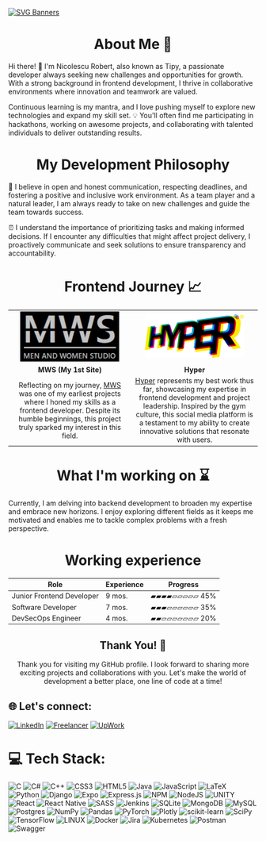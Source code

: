 [![SVG Banners](https://svg-banners.vercel.app/api?type=luminance&text1=Welcome&&height=200&width=1100)](https://github.com/TIPYexe)

<div>
  
  <h1 align="center">About Me 💫</h2>
  
  <p>
    Hi there! 👋 I'm Nicolescu Robert, also known as Tipy, a passionate developer always seeking new challenges and opportunities for growth. With a strong background in frontend development, I thrive in collaborative environments where innovation and teamwork are valued.
  </p>
  
  <p>
    Continuous learning is my mantra, and I love pushing myself to explore new technologies and expand my skill set. 💡 You'll often find me participating in hackathons, working on awesome projects, and collaborating with talented individuals to deliver outstanding results.
  </p>
  
</div>

<div>

  <h1 align="center">My Development Philosophy</h2>

  <p>
    🤝 I believe in open and honest communication, respecting deadlines, and fostering a positive and inclusive work environment. As a team player and a natural leader, I am always ready to take on new challenges and guide the team towards success.
  </p>

  <p>
    ⏰ I understand the importance of prioritizing tasks and making informed decisions. If I encounter any difficulties that might affect project delivery, I proactively communicate and seek solutions to ensure transparency and accountability.
  </p>

</div>

<h1 align="center">Frontend Journey 📈</h2>

<table border="0">
  <tr align="center">
    <td width=600>
      <a href="https://github.com/TIPYexe/mws.github.io">
        <img src="demo_mws.png" alt="MWS Project" width="200">
      </a>
    <td width=600>
      <a href="https://github.com/Bb4k/hyper-frontend">
        <img src="hyper-logo.png" alt="Hyper Logo" width="200">
      </a>
    </td>
  </tr>
  
  <tr align="center">
    <td>
      <strong>MWS (My 1st Site)</strong>
    </td>
    <td>
      <strong>Hyper</strong>  
    </td>
  </tr>
  
  <tr align="center">
    <td>
      Reflecting on my journey, <a href="https://github.com/TIPYexe/mws.github.io">MWS</a> was one of my earliest projects where I honed my skills as a frontend developer. Despite its humble beginnings, this project truly sparked my interest in this field.
    </td>
    <td>
      <a href="https://github.com/Bb4k/hyper-frontend">Hyper</a> represents my best work thus far, showcasing my expertise in frontend development and project leadership. Inspired by the gym culture, this social media platform is a testament to my ability to create innovative solutions that resonate with users.
    </td>
  </tr>
</table>

<div>
  
  <h1 align="center">What I'm working on ⌛</h2>
  
  <p>
    Currently, I am delving into backend development to broaden my expertise and embrace new horizons. I enjoy exploring different fields as it keeps me motivated and enables me to tackle complex problems with a fresh perspective.
  </p>
  
</div>

<div align="center">

  <h1>Working experience</h1>
  
  | Role                      | Experience | Progress      |
  | ------------------------- | ---------- | ------------- |
  | Junior Frontend Developer | 9 mos.     | ▰▰▰▰▱▱▱▱▱ 45% |
  | Software Developer        | 7 mos.     | ▰▰▰▱▱▱▱▱▱ 35% |
  | DevSecOps Engineer        | 4 mos.     | ▰▰▱▱▱▱▱▱▱ 20% |

</div>

<div align="center">

  <h2>Thank You! 🙏</h2>

  <p>
    Thank you for visiting my GitHub profile. I look forward to sharing more exciting projects and collaborations with you. Let's make the world of development a better place, one line of code at a time!
  </p>

</div>

## 🌐 Let's connect:
[![LinkedIn](https://img.shields.io/badge/LinkedIn-0077B5?style=for-the-badge&logo=linkedin&logoColor=white)](https://www.linkedin.com/in/robert-nicolescu) 
[![Freelancer](https://img.shields.io/badge/Freelancer-29B2FE?style=for-the-badge&logo=Freelancer&logoColor=white)](https://www.freelancer.com/u/EngRobertNick) 
[![UpWork](https://img.shields.io/badge/UpWork-6FDA44?style=for-the-badge&logo=Upwork&logoColor=white)](www.upwork.com/freelancers/~01373103cdbed0b887) 


# 💻 Tech Stack:
![C](https://img.shields.io/badge/c-%2300599C.svg?style=for-the-badge&logo=c&logoColor=white) ![C#](https://img.shields.io/badge/c%23-%23239120.svg?style=for-the-badge&logo=c-sharp&logoColor=white) ![C++](https://img.shields.io/badge/c++-%2300599C.svg?style=for-the-badge&logo=c%2B%2B&logoColor=white) ![CSS3](https://img.shields.io/badge/css3-%231572B6.svg?style=for-the-badge&logo=css3&logoColor=white) ![HTML5](https://img.shields.io/badge/html5-%23E34F26.svg?style=for-the-badge&logo=html5&logoColor=white) ![Java](https://img.shields.io/badge/java-%23ED8B00.svg?style=for-the-badge&logo=java&logoColor=white) ![JavaScript](https://img.shields.io/badge/javascript-%23323330.svg?style=for-the-badge&logo=javascript&logoColor=%23F7DF1E) ![LaTeX](https://img.shields.io/badge/latex-%23008080.svg?style=for-the-badge&logo=latex&logoColor=white) ![Python](https://img.shields.io/badge/python-3670A0?style=for-the-badge&logo=python&logoColor=ffdd54) ![Django](https://img.shields.io/badge/django-%23092E20.svg?style=for-the-badge&logo=django&logoColor=white) ![Expo](https://img.shields.io/badge/expo-1C1E24?style=for-the-badge&logo=expo&logoColor=#D04A37) ![Express.js](https://img.shields.io/badge/express.js-%23404d59.svg?style=for-the-badge&logo=express&logoColor=%2361DAFB) ![NPM](https://img.shields.io/badge/NPM-%23000000.svg?style=for-the-badge&logo=npm&logoColor=white) ![NodeJS](https://img.shields.io/badge/node.js-6DA55F?style=for-the-badge&logo=node.js&logoColor=white) ![UNITY](https://img.shields.io/badge/Unity-%2320232a.svg?style=for-the-badge&logo=unity&logoColor=white) ![React](https://img.shields.io/badge/react-%2320232a.svg?style=for-the-badge&logo=react&logoColor=%2361DAFB) ![React Native](https://img.shields.io/badge/react_native-%2320232a.svg?style=for-the-badge&logo=react&logoColor=%2361DAFB) ![SASS](https://img.shields.io/badge/SASS-hotpink.svg?style=for-the-badge&logo=SASS&logoColor=white) ![Jenkins](https://img.shields.io/badge/jenkins-%232C5263.svg?style=for-the-badge&logo=jenkins&logoColor=white) ![SQLite](https://img.shields.io/badge/sqlite-%2307405e.svg?style=for-the-badge&logo=sqlite&logoColor=white) ![MongoDB](https://img.shields.io/badge/MongoDB-%234ea94b.svg?style=for-the-badge&logo=mongodb&logoColor=white) ![MySQL](https://img.shields.io/badge/mysql-%2300f.svg?style=for-the-badge&logo=mysql&logoColor=white) ![Postgres](https://img.shields.io/badge/postgres-%23316192.svg?style=for-the-badge&logo=postgresql&logoColor=white) ![NumPy](https://img.shields.io/badge/numpy-%23013243.svg?style=for-the-badge&logo=numpy&logoColor=white) ![Pandas](https://img.shields.io/badge/pandas-%23150458.svg?style=for-the-badge&logo=pandas&logoColor=white) ![PyTorch](https://img.shields.io/badge/PyTorch-%23EE4C2C.svg?style=for-the-badge&logo=PyTorch&logoColor=white) ![Plotly](https://img.shields.io/badge/Plotly-%233F4F75.svg?style=for-the-badge&logo=plotly&logoColor=white) ![scikit-learn](https://img.shields.io/badge/scikit--learn-%23F7931E.svg?style=for-the-badge&logo=scikit-learn&logoColor=white) ![SciPy](https://img.shields.io/badge/SciPy-%230C55A5.svg?style=for-the-badge&logo=scipy&logoColor=%white) ![TensorFlow](https://img.shields.io/badge/TensorFlow-%23FF6F00.svg?style=for-the-badge&logo=TensorFlow&logoColor=white) ![LINUX](https://img.shields.io/badge/Linux-FCC624?style=for-the-badge&logo=linux&logoColor=black) ![Docker](https://img.shields.io/badge/docker-%230db7ed.svg?style=for-the-badge&logo=docker&logoColor=white) ![Jira](https://img.shields.io/badge/jira-%230A0FFF.svg?style=for-the-badge&logo=jira&logoColor=white) ![Kubernetes](https://img.shields.io/badge/kubernetes-%23326ce5.svg?style=for-the-badge&logo=kubernetes&logoColor=white) ![Postman](https://img.shields.io/badge/Postman-FF6C37?style=for-the-badge&logo=postman&logoColor=white) ![Swagger](https://img.shields.io/badge/-Swagger-%23Clojure?style=for-the-badge&logo=swagger&logoColor=white)
